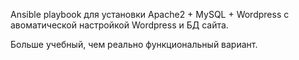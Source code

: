 Ansible playbook для установки Apache2 + MySQL + Wordpress с авоматической настройкой Wordpress и БД сайта.

Больше учебный, чем реально функциональный вариант.
